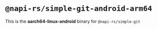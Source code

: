 # `@napi-rs/simple-git-android-arm64`

This is the **aarch64-linux-android** binary for `@napi-rs/simple-git`
